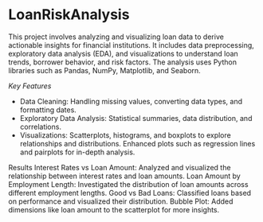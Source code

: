 # LoanRiskAnalysis

This project involves analyzing and visualizing loan data to derive actionable insights for financial institutions. It includes data preprocessing, exploratory data analysis (EDA), and visualizations to understand loan trends, borrower behavior, and risk factors. The analysis uses Python libraries such as Pandas, NumPy, Matplotlib, and Seaborn.

*Key Features*
- Data Cleaning: Handling missing values, converting data types, and formatting dates.
- Exploratory Data Analysis: Statistical summaries, data distribution, and correlations.
- Visualizations: Scatterplots, histograms, and boxplots to explore relationships and distributions. Enhanced plots such as regression lines and pairplots for in-depth analysis.

Results
Interest Rates vs Loan Amount: Analyzed and visualized the relationship between interest rates and loan amounts.
Loan Amount by Employment Length: Investigated the distribution of loan amounts across different employment lengths.
Good vs Bad Loans: Classified loans based on performance and visualized their distribution.
Bubble Plot: Added dimensions like loan amount to the scatterplot for more insights.
